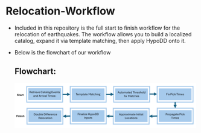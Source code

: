 # Relocation-Workflow
- Included in this repository is the full start to finish workflow for the relocation of earthquakes. The workflow allows you to build a localized catalog, expand it via template matching, then apply HypoDD onto it.
- Below is the flowchart of our workflow


  ## Flowchart:
  ![Flow Chart](https://github.com/JamesKirchenwiitz/Detection-and-Relocation-Workflow/blob/main/Workflow%20flowchart.png)
